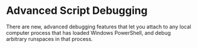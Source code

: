 # Advanced Script Debugging

There are new, advanced debugging features that let you attach to any local computer process that has loaded Windows PowerShell, and debug arbitrary runspaces in that process.
